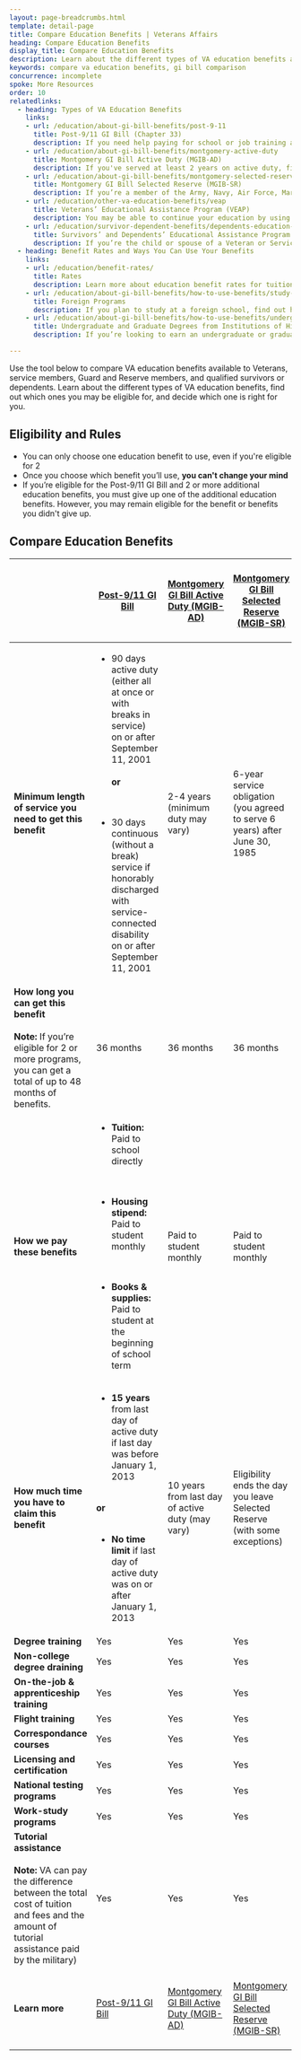 ```yaml
---
layout: page-breadcrumbs.html
template: detail-page
title: Compare Education Benefits | Veterans Affairs
heading: Compare Education Benefits
display_title: Compare Education Benefits
description: Learn about the different types of VA education benefits available to service members, Veterans, members of the National Guard or Reserves, or qualified survivors or dependents. Find out which programs you’re eligible for and decide which one is best for you. Use the table below to compare VA education benefits. 
keywords: compare va education benefits, gi bill comparison
concurrence: incomplete
spoke: More Resources
order: 10
relatedlinks:
  - heading: Types of VA Education Benefits
    links:
    - url: /education/about-gi-bill-benefits/post-9-11
      title: Post-9/11 GI Bill (Chapter 33)
      description: If you need help paying for school or job training and you’ve served on active duty after September 10, 2001, you may qualify for the Post-9/11 GI Bill. 
    - url: /education/about-gi-bill-benefits/montgomery-active-duty
      title: Montgomery GI Bill Active Duty (MGIB-AD)
      description: If you've served at least 2 years on active duty, find out if you qualify for the Montgomery GI Bill Active Duty (MGIB-AD) program.
    - url: /education/about-gi-bill-benefits/montgomery-selected-reserve
      title: Montgomery GI Bill Selected Reserve (MGIB-SR)
      description: If you’re a member of the Army, Navy, Air Force, Marine Corps or Coast Guard Reserve, Army National Guard, or Air National Guard, you may be able to get up to 36 months of education and training benefits under the Montgomery GI Bill Selected Reserve (MGIB-SR) program. 
    - url: /education/other-va-education-benefits/veap
      title: Veterans’ Educational Assistance Program (VEAP)
      description: You may be able to continue your education by using part of your military pay to help cover the cost of school. 
    - url: /education/survivor-dependent-benefits/dependents-education-assistance
      title: Survivors’ and Dependents’ Educational Assistance Program (DEA)
      description: If you’re the child or spouse of a Veteran or Servicemember who has died, is captured or missing, or has disabilities, find out if you can get help paying for school or job training through the Survivors’ and Dependents’ Educational Assistance (DEA) program—also called Chapter 35.
  - heading: Benefit Rates and Ways You Can Use Your Benefits
    links:
    - url: /education/benefit-rates/
      title: Rates
      description: Learn more about education benefit rates for tuition and books for qualifying Veterans and their family members.
    - url: /education/about-gi-bill-benefits/how-to-use-benefits/study-at-foreign-schools/
      title: Foreign Programs
      description: If you plan to study at a foreign school, find out how you can use VA benefits to cover your tuition and fees.
    - url: /education/about-gi-bill-benefits/how-to-use-benefits/undergraduate-graduate-programs/
      title: Undergraduate and Graduate Degrees from Institutions of Higher Learning
      description: If you’re looking to earn an undergraduate or graduate degree, find out if you can get VA benefits to help pay for courses.

---
```


<div class="va-introtext">

Use the tool below to compare VA education benefits available to Veterans, service members, Guard and Reserve members, and qualified survivors or dependents. Learn about the different types of VA education benefits, find out which ones you may be eligible for, and decide which one is right for you. 

</div>

<h2>Eligibility and Rules</h2>

- You can only choose one education benefit to use, even if you're eligible for 2
- Once you choose which benefit you’ll use, <strong>you can't change your mind</strong>
- If you’re eligible for the Post-9/11 GI Bill and 2 or more additional education benefits, you must give up one of the additional education benefits. However, you may remain eligible for the benefit or benefits you didn't give up.


<h2>Compare Education Benefits</h2>

|  | [Post-9/11 GI Bill](https://www.va.gov/education/about-gi-bill-benefits/post-9-11/) | [Montgomery GI Bill Active Duty (MGIB-AD)](https://www.va.gov/education/about-gi-bill-benefits/montgomery-active-duty/) | [Montgomery GI Bill Selected Reserve (MGIB-SR)](https://www.va.gov/education/about-gi-bill-benefits/montgomery-selected-reserve/) | [Veterans' Educational Assistance Program (VEAP)](https://www.va.gov/education/other-va-education-benefits/veap/) | [Survivors’ and Dependents’ Educational Assistance Program (DEA)](https://www.va.gov/education/survivor-dependent-benefits/dependents-education-assistance/) |
| --- | --- | --- | --- | --- | --- |
| <strong>Minimum length of service you need to get this benefit</strong> | <ul><li>90 days active duty (either all at once or with breaks in service) on or after September 11, 2001 <br><br><strong>or</strong></ul></li> <br> <ul><li>30 days continuous (without a break) service if honorably discharged with service-connected disability on or after September 11, 2001</ul></li> | 2-4 years (minimum duty may vary) | 6-year service obligation (you agreed to serve 6 years) after June 30, 1985 | 181 continuous (without a break) days active service between December 31, 1976 and July 1, 1985 (minimum duty may vary) | N/A |
| <strong>How long you can get this benefit</strong> <br><br><strong>Note:</strong> If you’re eligible for 2 or more programs, you can get a total of up to 48 months of benefits. | 36 months | 36 months | 36 months | 36 months | 45 months |
| <strong>How we pay these benefits</strong> | <ul><li><strong>Tuition:</strong> Paid to school directly</ul></li> <br> <ul><li><strong>Housing stipend:</strong> Paid to student monthly</ul></li><br><ul><li><strong>Books & supplies:</strong> Paid to student at the beginning of school term | Paid to student monthly | Paid to student monthly | Paid to student | Paid to student monthly |
  | <strong>How much time you have to claim this benefit</strong> | <ul><li><strong>15 years</strong> from last day of active duty if last day was before January 1, 2013</ul></li> <br><strong>or</strong><br><br> <ul><li><strong>No time limit</strong> if last day of active duty was on or after January 1, 2013</ul></li> | 10 years from last day of active duty (may vary) | Eligibility ends the day you leave Selected Reserve (with some exceptions) | 10 years from last day of active duty | <ul><li><strong>Spouses:</strong> 10-20 years (may vary)</ul></li><br> <ul><li> <strong>Children:</strong> Qualify on their 18th birthday, and can use this benefit until their 26th birthday (may vary). |
| <strong>Degree training</strong> | Yes | Yes | Yes | Yes | Yes |
| <strong>Non-college degree draining</strong> | Yes | Yes | Yes | Yes | Yes |
| <strong>On-the-job & apprenticeship training</strong> | Yes | Yes | Yes | Yes | Yes |
| <strong>Flight training</strong> | Yes | Yes | Yes | Yes | No |
| <strong>Correspondance courses</strong> | Yes | Yes | Yes | Yes | Yes |
| <strong>Licensing and certification</strong> | Yes | Yes | Yes | Yes | Yes |
| <strong>National testing programs</strong> | Yes | Yes | Yes | Yes | Yes |
| <strong>Work-study programs</strong> | Yes | Yes | Yes | Yes | Yes |
| <strong>Tutorial assistance</strong> <br><br><strong>Note:</strong> VA can pay the difference between the total cost of tuition and fees and the amount of tutorial assistance paid by the military) | Yes | Yes | Yes | Yes | Yes |
| <strong>Learn more</strong> | [Post-9/11 GI Bill](https://www.va.gov/education/about-gi-bill-benefits/post-9-11/) | [Montgomery GI Bill Active Duty (MGIB-AD)](https://www.va.gov/education/about-gi-bill-benefits/montgomery-active-duty/) | [Montgomery GI Bill Selected Reserve (MGIB-SR)](https://www.va.gov/education/about-gi-bill-benefits/montgomery-selected-reserve/) | [Veterans' Educational Assistance Program (VEAP)](https://www.va.gov/education/other-va-education-benefits/veap/) | [Survivors’ and Dependents’ Educational Assistance Program (DEA)](https://www.va.gov/education/survivor-dependent-benefits/dependents-education-assistance/) |






